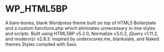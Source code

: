 # WP_HTML5BP
A bare-bones, blank Wordpress theme built on top of HTML5 Boilerplate and a custom functions.php which eliminates unnecessary in-line styles and scripts.
Built using HTML5BP v5.2.0, Normalize v3.0.2, jQuery v1.11.2, and modernizr v2.8.3. Inspired by underscores.me, blankslate, and Naked themes
Styles compiled with Sass

